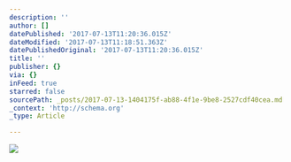 ```yaml
---
description: ''
author: []
datePublished: '2017-07-13T11:20:36.015Z'
dateModified: '2017-07-13T11:18:51.363Z'
datePublishedOriginal: '2017-07-13T11:20:36.015Z'
title: ''
publisher: {}
via: {}
inFeed: true
starred: false
sourcePath: _posts/2017-07-13-1404175f-ab88-4f1e-9be8-2527cdf40cea.md
_context: 'http://schema.org'
_type: Article

---
```

![](https://the-grid-user-content.s3-us-west-2.amazonaws.com/cd042cbf-2a54-4647-8dc9-903356423888.jpg)